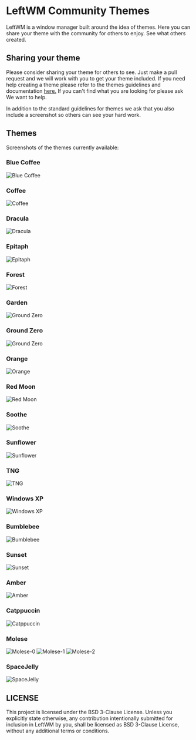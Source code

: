# LeftWM Community Themes

LeftWM is a window manager built around the idea of themes.
Here you can share your theme with the community for others to enjoy.
See what others created.

## Sharing your theme

Please consider sharing your theme for others to see. Just make a pull request and we will work with you to get your theme included.
If you need help creating a theme please refer to the themes guidelines and documentation [here.](https://github.com/leftwm/leftwm/tree/master/themes)
If you can't find what you are looking for please ask We want to help.

In addition to the standard guidelines for themes we ask that you also include a screenshot so others can see your hard work.

## Themes

Screenshots of the themes currently available:

### Blue Coffee

![Blue Coffee](screenshots/bc.png)

### Coffee

![Coffee](screenshots/Coffee.jpg)

### Dracula

![Dracula](screenshots/dracula.png)

### Epitaph

![Epitaph](screenshots/Epitaph.png)

### Forest

![Forest](https://github.com/lex148/forest/raw/master/forest_screenshot.png)

### Garden

![Ground Zero](screenshots/garden.png)

### Ground Zero

![Ground Zero](screenshots/gz.png)

### Orange

![Orange](screenshots/orange.png)

### Red Moon

![Red Moon](screenshots/rm.png)

### Soothe

![Soothe](screenshots/soothe.png)

### Sunflower

![Sunflower](screenshots/Sunflower.png)

### TNG

![TNG](screenshots/tng.jpg)

### Windows XP

![Windows XP](screenshots/xp.png)

### Bumblebee

![Bumblebee](screenshots/Bumblebee.png)

### Sunset

![Sunset](https://raw.githubusercontent.com/Syudagye/leftwm-sunset/master/screenshots/filled.png)

### Amber

![Amber](screenshots/amber.png)

### Catppuccin

![Catppuccin](screenshots/catppuccin.png)

### Molese

![Molese-0](screenshots/molese-0.png)
![Molese-1](screenshots/molese-1.png)
![Molese-2](screenshots/molese-2.png)

### SpaceJelly

![SpaceJelly](screenshots/SpaceJelly.png)

## LICENSE

This project is licensed under the BSD 3-Clause License.
Unless you explicitly state otherwise, any contribution intentionally submitted for inclusion in LeftWM by you, shall be licensed as BSD 3-Clause License, without any additional terms or conditions.
